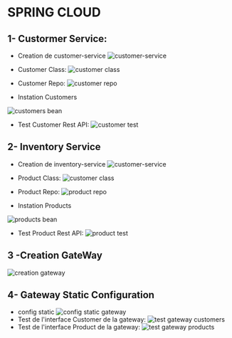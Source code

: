 # SPRING CLOUD

## 1- Custormer Service:

- Creation de customer-service
![customer-service](captures/customer-service1.PNG)

- Customer Class:
![customer class](captures/customer_class.PNG)

- Customer Repo:
![customer repo](captures/customer_repo.PNG)

- Instation Customers

![customers bean](captures/instantiation_customers.PNG)

- Test Customer Rest API:
![customer test](captures/customer_test.PNG)


## 2- Inventory Service

- Creation de inventory-service
  ![customer-service](captures/customer-service1.PNG)

- Product Class:
  ![customer class](captures/product_class.PNG)

- Product Repo:
  ![product repo](captures/product_repo.PNG)

- Instation Products

![products bean](captures/instantiation_products.PNG)

- Test Product Rest API:
  ![product test](captures/product_test.PNG)
## 3 -Creation GateWay
![creation gateway](captures/creation_gateway.PNG)

## 4- Gateway Static Configuration 
 - config static
![config static gateway](captures/gateway_config_static.PNG)
 - Test de l'interface Customer de la gateway:
  ![test gateway customers](captures/gateway_static_test_1.PNG)
 - Test de l'interface Product de la gateway:
![test gateway products](captures/gateway_static_test_2.PNG)

## 